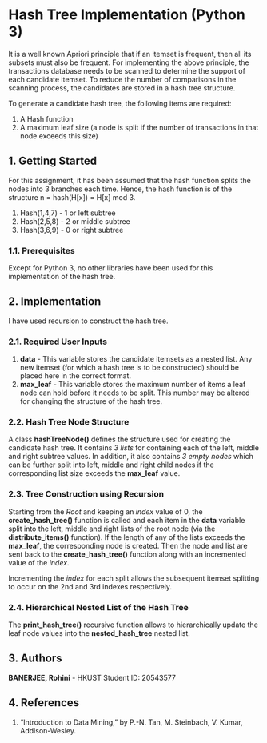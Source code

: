 
# Hash Tree Implementation (Python 3)
It is a well known Apriori principle that if an itemset is frequent, then all its subsets must also be frequent. For implementing the above principle, the transactions database needs to be scanned to determine the support of each candidate itemset. To reduce the number of comparisons in the scanning process, the candidates are stored in a hash tree structure.


To generate a candidate hash tree, the following items are required:

1. A Hash function
2. A maximum leaf size (a node is split if the number of transactions in that node exceeds this size)


## 1. Getting Started ##
For this assignment, it has been assumed that the hash function splits the nodes into 3 branches each time. Hence, the hash function is of the structure n = hash(H[x]) = H[x] mod 3.

1. Hash(1,4,7) - 1 or left subtree
2. Hash(2,5,8) - 2 or middle subtree
3. Hash(3,6,9) - 0 or right subtree

### 1.1. Prerequisites ###
Except for Python 3, no other libraries have been used for this implementation of the hash tree.


## 2. Implementation ##
I have used recursion to construct the hash tree.

### 2.1. Required User Inputs ###
1. **data** - This variable stores the candidate itemsets as a nested list. Any new itemset (for which a hash tree is to be constructed) should be placed here in the correct format.
2. **max_leaf** - This variable stores the maximum number of items a leaf node can hold before it needs to be split. This number may be altered for changing the structure of the hash tree.

### 2.2. Hash Tree Node Structure ###
A class **hashTreeNode()** defines the structure used for creating the candidate hash tree. It contains *3 lists* for containing each of the left, middle and right subtree values. In addition, it also contains *3 empty nodes* which can be further split into left, middle and right child nodes if the corresponding list size exceeds the **max_leaf** value.

### 2.3. Tree Construction using Recursion ###
Starting from the *Root* and keeping an *index* value of 0, the **create_hash_tree()** function is called and each item in the **data** variable split into the left, middle and right lists of the root node (via the **distribute_items()** function). If the length of any of the lists exceeds the **max_leaf**, the corresponding node is created. Then the node and list are sent back to the **create_hash_tree()** function along with an incremented value of the *index*.

Incrementing the *index* for each split allows the subsequent itemset splitting to occur on the 2nd and 3rd indexes respectively.

### 2.4. Hierarchical Nested List of the Hash Tree ###
The **print_hash_tree()** recursive function allows to hierarchically update the leaf node values into the **nested_hash_tree** nested list.

## 3. Authors ##
**BANERJEE, Rohini** - HKUST Student ID: 20543577

## 4. References
1. “Introduction to Data Mining,” by P.-N. Tan, M. Steinbach, V. Kumar, Addison-Wesley.
